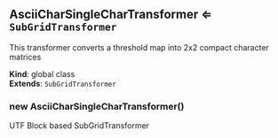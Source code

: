 <a name="AsciiCharSingleCharTransformer"></a>

## AsciiCharSingleCharTransformer ⇐ <code>SubGridTransformer</code>
This transformer converts a threshold map into 2x2 compact character matrices

**Kind**: global class  
**Extends**: <code>SubGridTransformer</code>  
<a name="new_AsciiCharSingleCharTransformer_new"></a>

### new AsciiCharSingleCharTransformer()
UTF Block based SubGridTransformer

